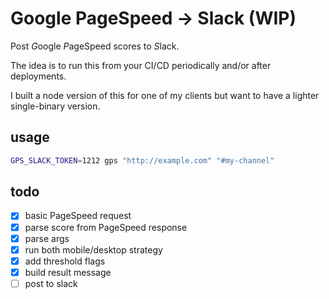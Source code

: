 # Google PageSpeed -> Slack (WIP)

Post *G*oogle *P*ageSpeed scores to *S*lack.

The idea is to run this from your CI/CD periodically and/or after deployments.

I built a node version of this for one of my clients but want to have a lighter single-binary version.

## usage

```sh
GPS_SLACK_TOKEN=1212 gps "http://example.com" "#my-channel"
```

## todo

* [x] basic PageSpeed request
* [x] parse score from PageSpeed response
* [x] parse args
* [x] run both mobile/desktop strategy
* [x] add threshold flags
* [x] build result message
* [ ] post to slack
